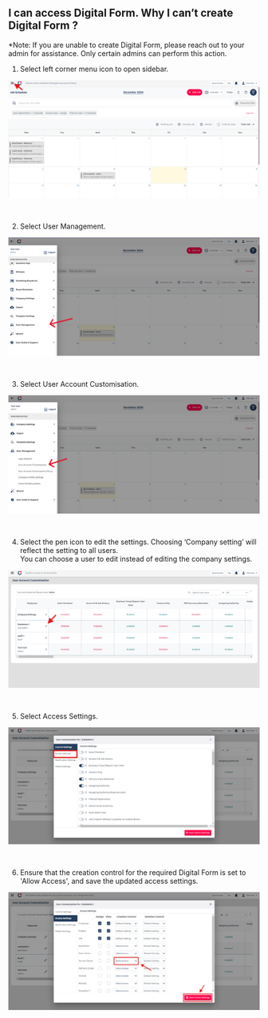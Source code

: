 ## I can access Digital Form. Why I can’t create Digital Form ?
*Note: If you are unable to create Digital Form, please reach out to your admin for assistance. Only certain admins can perform this action.<br>

1. Select left corner menu icon to open sidebar. <br>
<p align="center">
         <img src="img2/Cant_Create_DF_Step_1.png" alt="I can access Digital Form. Why I can’t create Digital Form ?">
</p><br>

2. Select User Management. <br>
<p align="center">
         <img src="img2/Cant_Create_DF_Step_3.png" alt="I can access Digital Form. Why I can’t create Digital Form ?">
</p><br>

3. Select User Account Customisation. <br>
<p align="center">
         <img src="img2/Cant_Create_DF_Step_4.png" alt="I can access Digital Form. Why I can’t create Digital Form ?">
</p><br>

4. Select the pen icon to edit the settings. Choosing ‘Company setting’ will reflect the setting to all users. <br>
You can choose a user to edit instead of editing the company settings. <br>
<p align="center">
<!--          <img src="img2/Cant_Create_DF_Step_5.png" alt="I can access Digital Form. Why I can’t create Digital Form ?"> -->
         <img src="img2/Cant_Create_DF_Step_2.png" alt="I can access Digital Form. Why I can’t create Digital Form ?">
</p><br>

5. Select Access Settings. <br>
<p align="center">
<!--          <img src="img2/Cant_Create_DF_Step_6.png" alt="I can access Digital Form. Why I can’t create Digital Form ?"> -->
         <img src="img2/Cant_Create_DF_Step_7.png" alt="I can access Digital Form. Why I can’t create Digital Form ?">
</p><br>

6. Ensure that the creation control for the required Digital Form is set to 'Allow Access', and save the updated access settings. <br>
<p align="center">
<!--          <img src="img2/Cant_Create_DF_Step_8.png" alt="I can access Digital Form. Why I can’t create Digital Form ?"> -->
         <img src="img2/Cant_Create_DF_Step_10.png" alt="I can access Digital Form. Why I can’t create Digital Form ?">
</p><br>
<!-- 7) Select apply changes to new users only or all users, and then save it. <br>
<p align="center">
         <img src="img2/Cant_Create_DF_Step_9.png" alt="I can access Digital Form. Why I can’t create Digital Form ?">
</p><br> -->
